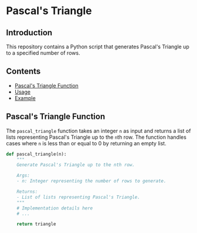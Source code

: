 # Pascal's Triangle

## Introduction

This repository contains a Python script that generates Pascal's Triangle up to a specified number of rows.

## Contents

- [Pascal's Triangle Function](#pascals-triangle-function)
- [Usage](#usage)
- [Example](#example)

## Pascal's Triangle Function

The `pascal_triangle` function takes an integer `n` as input and returns a list of lists representing Pascal's Triangle up to the `n`th row. The function handles cases where `n` is less than or equal to 0 by returning an empty list.

```python
def pascal_triangle(n):
    """
    Generate Pascal's Triangle up to the nth row.

    Args:
    - n: Integer representing the number of rows to generate.

    Returns:
    - List of lists representing Pascal's Triangle.
    """
    # Implementation details here
    # ...

    return triangle
